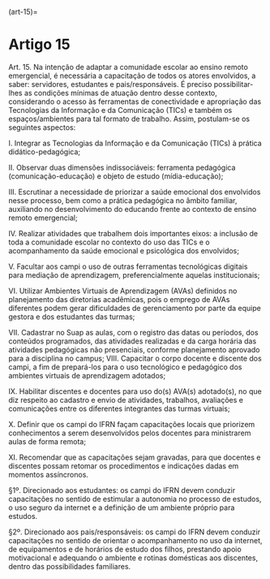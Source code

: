 (art-15)=

# Artigo 15

Art. 15. Na intenção de adaptar a comunidade escolar ao ensino remoto emergencial, é necessária a capacitação de
todos os atores envolvidos, a saber: servidores, estudantes e pais/responsáveis. É preciso possibilitar-lhes as
condições mínimas de atuação dentro desse contexto, considerando o acesso às ferramentas de conectividade e
apropriação das Tecnologias da Informação e da Comunicação (TICs) e também os espaços/ambientes para tal
formato de trabalho. Assim, postulam-se os seguintes aspectos:

I. Integrar as Tecnologias da Informação e da Comunicação (TICs) à prática didático-pedagógica;

II. Observar duas dimensões indissociáveis: ferramenta pedagógica (comunicação-educação) e objeto de estudo
(mídia-educação);

III. Escrutinar a necessidade de priorizar a saúde emocional dos envolvidos nesse processo, bem como a prática
pedagógica no âmbito familiar, auxiliando no desenvolvimento do educando frente ao contexto de ensino remoto
emergencial;

IV. Realizar atividades que trabalhem dois importantes eixos: a inclusão de toda a comunidade escolar no contexto
do uso das TICs e o acompanhamento da saúde emocional e psicológica dos envolvidos;

V. Facultar aos campi o uso de outras ferramentas tecnológicas digitais para mediação de aprendizagem,
preferencialmente aquelas institucionais;

VI. Utilizar Ambientes Virtuais de Aprendizagem (AVAs) definidos no planejamento das diretorias acadêmicas,
pois o emprego de AVAs diferentes podem gerar dificuldades de gerenciamento por parte da equipe gestora e dos
estudantes das turmas;

VII. Cadastrar no Suap as aulas, com o registro das datas ou períodos, dos conteúdos programados, das atividades
realizadas e da carga horária das atividades pedagógicas não presenciais, conforme planejamento aprovado para a
disciplina no campus;
VIII. Capacitar o corpo docente e discente dos campi, a fim de prepará-los para o uso tecnológico e pedagógico dos
ambientes virtuais de aprendizagem adotados;

IX. Habilitar discentes e docentes para uso do(s) AVA(s) adotado(s), no que diz respeito ao cadastro e envio de
atividades, trabalhos, avaliações e comunicações entre os diferentes integrantes das turmas virtuais;

X. Definir que os campi do IFRN façam capacitações locais que priorizem conhecimentos a serem desenvolvidos
pelos docentes para ministrarem aulas de forma remota;

XI. Recomendar que as capacitações sejam gravadas, para que docentes e discentes possam retomar os
procedimentos e indicações dadas em momentos assíncronos.

§1º. Direcionado aos estudantes: os campi do IFRN devem conduzir capacitações no sentido de estimular a
autonomia no processo de estudos, o uso seguro da internet e a definição de um ambiente próprio para estudos.

§2º. Direcionado aos pais/responsáveis: os campi do IFRN devem conduzir capacitações no sentido de orientar o
acompanhamento no uso da internet, de equipamentos e de horários de estudo dos filhos, prestando apoio
motivacional e adequando o ambiente e rotinas domésticas aos discentes, dentro das possibilidades familiares.

